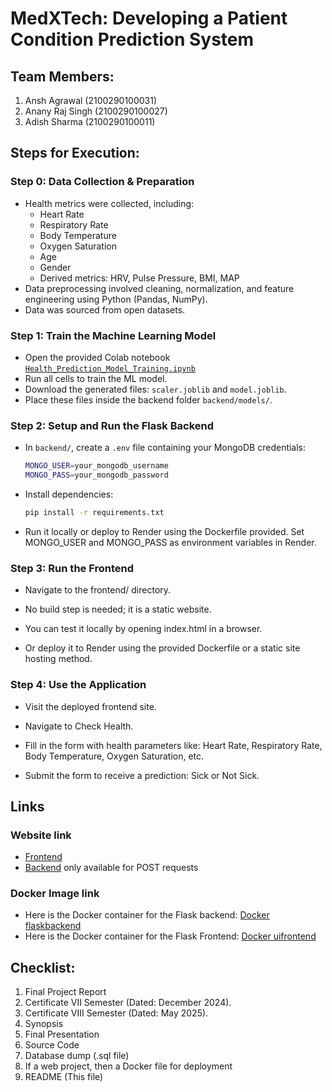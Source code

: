 # MedXTech: Developing a Patient Condition Prediction System

## Team Members:
1. Ansh Agrawal (2100290100031)
2. Anany Raj Singh (2100290100027)
3. Adish Sharma (2100290100011)

## Steps for Execution:
### Step 0: Data Collection & Preparation
- Health metrics were collected, including:
  - Heart Rate  
  - Respiratory Rate  
  - Body Temperature  
  - Oxygen Saturation  
  - Age  
  - Gender  
  - Derived metrics: HRV, Pulse Pressure, BMI, MAP  
- Data preprocessing involved cleaning, normalization, and feature engineering using Python (Pandas, NumPy).
- Data was sourced from open datasets.

### Step 1: Train the Machine Learning Model
- Open the provided Colab notebook [`Health_Prediction_Model_Training.ipynb`](https://colab.research.google.com/drive/1fhlwe3DACcz1pcVkSVcSFyg0GUO1utLj?usp=sharing)
- Run all cells to train the ML model.
- Download the generated files: `scaler.joblib` and `model.joblib`.
- Place these files inside the backend folder `backend/models/`.

### Step 2: Setup and Run the Flask Backend
- In `backend/`, create a `.env` file containing your MongoDB credentials:
  ```bash
  MONGO_USER=your_mongodb_username
  MONGO_PASS=your_mongodb_password
- Install dependencies:
  ```bash
  pip install -r requirements.txt
- Run it locally or deploy to Render using the Dockerfile provided. Set      MONGO_USER and MONGO_PASS as environment variables in Render.

### Step 3: Run the Frontend
- Navigate to the frontend/ directory.

- No build step is needed; it is a static website.

- You can test it locally by opening index.html in a browser.

- Or deploy it to Render using the provided Dockerfile or a static site hosting method.

### Step 4: Use the Application
- Visit the deployed frontend site.

- Navigate to Check Health.

- Fill in the form with health parameters like: Heart Rate, Respiratory Rate, Body Temperature, Oxygen Saturation, etc.

- Submit the form to receive a prediction: Sick or Not Sick.


## Links
### Website link
- [Frontend](https://ui-updated.onrender.com/)
- [Backend](https://flaskbackendgithub-updated-correct.onrender.com) only available for POST requests
### Docker Image link
- Here is the Docker container for the Flask backend: [Docker flaskbackend](https://hub.docker.com/r/someone101/flaskbackend)
- Here is the Docker container for the Flask Frontend: [Docker uifrontend](https://hub.docker.com/r/someone101/uifrontend)


## Checklist:
1. Final Project Report
2. Certificate VII Semester (Dated: December 2024).
3. Certificate VIII Semester (Dated: May 2025).
4. Synopsis
5. Final Presentation
6. Source Code
7. Database dump (.sql file)
8. If a web project, then a Docker file for deployment
9. README (This file)